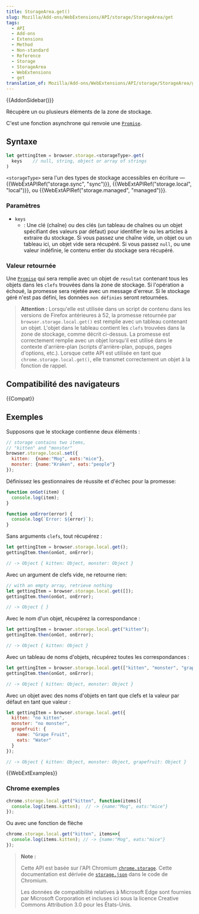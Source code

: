 ```yaml
---
title: StorageArea.get()
slug: Mozilla/Add-ons/WebExtensions/API/storage/StorageArea/get
tags:
  - API
  - Add-ons
  - Extensions
  - Method
  - Non-standard
  - Reference
  - Storage
  - StorageArea
  - WebExtensions
  - get
translation_of: Mozilla/Add-ons/WebExtensions/API/storage/StorageArea/get
---
```


{{AddonSidebar()}}

Récupère un ou plusieurs éléments de la zone de stockage.

C'est une fonction asynchrone qui renvoie une [`Promise`](/fr/docs/Web/JavaScript/Reference/Objets_globaux/Promise).

## Syntaxe

```js
let gettingItem = browser.storage.<storageType>.get(
  keys    // null, string, object or array of strings
)
```

`<storageType>` sera l'un des types de stockage accessibles en écriture — {{WebExtAPIRef("storage.sync", "sync")}}, {{WebExtAPIRef("storage.local", "local")}}, ou {{WebExtAPIRef("storage.managed", "managed")}}.

### Paramètres

- `keys`
  - : Une clé (chaîne) ou des clés (un tableau de chaînes ou un objet spécifiant des valeurs par défaut) pour identifier le ou les articles à extraire du stockage. Si vous passez une chaîne vide, un objet ou un tableau ici, un objet vide sera récupéré. Si vous passez `null`, ou une valeur indéfinie, le contenu entier du stockage sera récupéré.

### Valeur retournée

Une [`Promise`](/fr/docs/Web/JavaScript/Reference/Objets_globaux/Promise) qui sera remplie avec un objet de `resultat` contenant tous les objets dans les `clefs` trouvées dans la zone de stockage. Si l'opération a échoué, la promesse sera rejetée avec un message d'erreur. Si le stockage géré n'est pas défini, les données `non définies` seront retournées.

> **Attention :** Lorsqu'elle est utilisée dans un script de contenu dans les versions de Firefox antérieures à 52, la promesse retournée par `browser.storage.local.get()` est remplie avec un tableau contenant un objet. L'objet dans le tableau contient les `clefs` trouvées dans la zone de stockage, comme décrit ci-dessus. La promesse est correctement remplie avec un objet lorsqu'il est utilisé dans le contexte d'arrière-plan
> (scripts d'arrière-plan, popups, pages d'options, etc.). Lorsque cette API est utilisée en tant que `chrome.storage.local.get()`, elle transmet correctement un objet à la fonction de rappel.

## Compatibilité des navigateurs

{{Compat}}

## Exemples

Supposons que le stockage contienne deux éléments :

```js
// storage contains two items,
// "kitten" and "monster"
browser.storage.local.set({
  kitten:  {name:"Mog", eats:"mice"},
  monster: {name:"Kraken", eats:"people"}
});
```

Définissez les gestionnaires de réussite et d'échec pour la promesse:

```js
function onGot(item) {
  console.log(item);
}

function onError(error) {
  console.log(`Error: ${error}`);
}
```

Sans arguments `clefs`, tout récupérez :

```js
let gettingItem = browser.storage.local.get();
gettingItem.then(onGot, onError);

// -> Object { kitten: Object, monster: Object }
```

Avec un argument de clefs vide, ne retourne rien:

```js
// with an empty array, retrieve nothing
let gettingItem = browser.storage.local.get([]);
gettingItem.then(onGot, onError);

// -> Object { }
```

Avec le nom d'un objet, récupérez la correspondance :

```js
let gettingItem = browser.storage.local.get("kitten");
gettingItem.then(onGot, onError);

// -> Object { kitten: Object }
```

Avec un tableau de noms d'objets, récupérez toutes les correspondances :

```js
let gettingItem = browser.storage.local.get(["kitten", "monster", "grapefruit"]);
gettingItem.then(onGot, onError);

// -> Object { kitten: Object, monster: Object }
```

Avec un objet avec des noms d'objets en tant que clefs et la valeur par défaut en tant que valeur :

```js
let gettingItem = browser.storage.local.get({
  kitten: "no kitten",
  monster: "no monster",
  grapefruit: {
    name: "Grape Fruit",
    eats: "Water"
  }
});

// -> Object { kitten: Object, monster: Object, grapefruit: Object }
```

{{WebExtExamples}}

### Chrome exemples

```js
chrome.storage.local.get("kitten", function(items){
  console.log(items.kitten);  // -> {name:"Mog", eats:"mice"}
});
```

Ou avec une fonction de flèche

```js
chrome.storage.local.get("kitten", items=>{
  console.log(items.kitten); // -> {name:"Mog", eats:"mice"}
});
```

> **Note :**
>
> Cette API est basée sur l'API Chromium [`chrome.storage`](https://developer.chrome.com/extensions/storage). Cette documentation est dérivée de [`storage.json`](https://chromium.googlesource.com/chromium/src/+/master/extensions/common/api/storage.json) dans le code de Chromium.
>
> Les données de compatibilité relatives à Microsoft Edge sont fournies par Microsoft Corporation et incluses ici sous la licence Creative Commons Attribution 3.0 pour les États-Unis.
